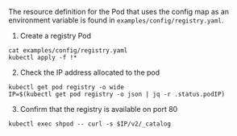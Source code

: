 The resource definition for the Pod that uses the config map as an environment variable is found in `examples/config/registry.yaml`.

1. Create a registry Pod

```execute
cat examples/config/registry.yaml
kubectl apply -f !*
```

2. Check the IP address allocated to the pod

```execute
kubectl get pod registry -o wide
IP=$(kubectl get pod registry -o json | jq -r .status.podIP)
```

3. Confirm that the registry is available on port 80

```execute
kubectl exec shpod -- curl -s $IP/v2/_catalog
```
